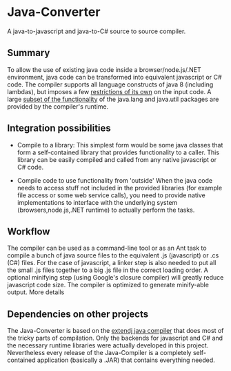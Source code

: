 # Java-Converter

A java-to-javascript and java-to-C# source to source compiler.

## Summary

To allow the use of existing java code inside a browser/node.js/.NET environment,
java code can be transformed into equivalent javascript or C# code.
The compiler supports all language constructs of java 8 (including lambdas), but 
imposes a few [restrictions of its own](doc/restrictions.txt) on the input code.
A large [subset of the functionality](doc/libraries.txt) of the java.lang and java.util packages are
provided by the compiler's runtime. 

## Integration possibilities

* Compile to a library:
This simplest form would be some java classes that form a self-contained library that
provides functionality to a caller. This library can be easily compiled and called from 
any native javascript or C# code. 

* Compile code to use functionality from 'outside'
When the java code needs to access stuff not included in the provided libraries (for example
file access or some web service calls), you need to provide native implementations to
interface with the underlying system (browsers,node.js,.NET runtime) to actually perform the
tasks. 

## Workflow

The compiler can be used as a command-line tool or as an Ant task to compile a bunch of java source files
to the equivalent .js (javascript) or .cs (C#) files. For the case of javascript, a linker
step is also needed to put all the small .js files together to a big .js file in the correct loading order.
A optional minifying step (using Google's closure compiler) will greatly reduce javascript code size. 
The compiler is optimized to generate minify-able output. 
More details 

## Dependencies on other projects

The Java-Converter is based on the [extendj java compiler](https://extendj.org/) that does most of the
tricky parts of compilation. Only the backends for javascript and C# and the necessary runtime libraries 
were actually developed in this project.
Nevertheless every release of the Java-Compiler is a completely self-contained application
(basically a .JAR) that contains everything needed.
